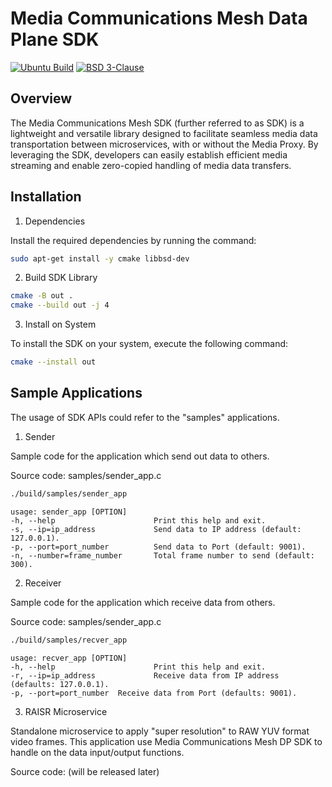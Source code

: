# Media Communications Mesh Data Plane SDK

[![Ubuntu Build](https://github.com/OpenVisualCloud/Media-Communications-Mesh/actions/workflows/ubuntu-build.yml/badge.svg)](https://github.com/OpenVisualCloud/Media-Communications-Mesh/actions/workflows/ubuntu-build.yml)
[![BSD 3-Clause][license-img]][license]

## Overview

The Media Communications Mesh SDK (further referred to as SDK) is a lightweight and versatile library designed to facilitate seamless media data transportation between microservices, with or without the Media Proxy. By leveraging the SDK, developers can easily establish efficient media streaming and enable zero-copied handling of media data transfers.

## Installation

1. Dependencies

Install the required dependencies by running the command:

```bash
sudo apt-get install -y cmake libbsd-dev
```

2. Build SDK Library

```bash
cmake -B out .
cmake --build out -j 4
```

3. Install on System

To install the SDK on your system, execute the following command:

```bash
cmake --install out
```

## Sample Applications

The usage of SDK APIs could refer to the "samples" applications.

1. Sender

Sample code for the application which send out data to others.

Source code: samples/sender_app.c
```bash
./build/samples/sender_app
```
```text
usage: sender_app [OPTION]
-h, --help                      Print this help and exit.
-s, --ip=ip_address             Send data to IP address (default: 127.0.0.1).
-p, --port=port_number          Send data to Port (default: 9001).
-n, --number=frame_number       Total frame number to send (default: 300).
```

2. Receiver

Sample code for the application which receive data from others.

Source code: samples/sender_app.c
```bash
./build/samples/recver_app
```
```text
usage: recver_app [OPTION]
-h, --help                      Print this help and exit.
-r, --ip=ip_address             Receive data from IP address (defaults: 127.0.0.1).
-p, --port=port_number  Receive data from Port (defaults: 9001).
```

3. RAISR Microservice

Standalone microservice to apply "super resolution" to RAW YUV format video frames.
This application use Media Communications Mesh DP SDK to handle on the data input/output functions.

Source code: (will be released later)

<!-- References -->
[license-img]: https://img.shields.io/badge/License-BSD_3--Clause-blue.svg
[license]: https://opensource.org/license/bsd-3-clause
